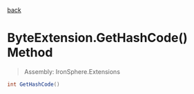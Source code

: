 ﻿

[back](/IronSphere.Extensions/types/ByteExtension)

# ByteExtension.GetHashCode() Method

> Assembly: IronSphere.Extensions

```csharp
int GetHashCode()
```



 